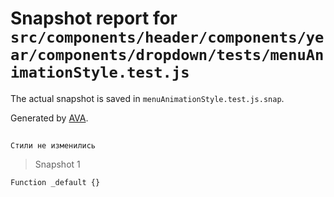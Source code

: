 # Snapshot report for `src/components/header/components/year/components/dropdown/tests/menuAnimationStyle.test.js`

The actual snapshot is saved in `menuAnimationStyle.test.js.snap`.

Generated by [AVA](https://avajs.dev).

## 
    Стили не изменились


> Snapshot 1

    Function _default {}
